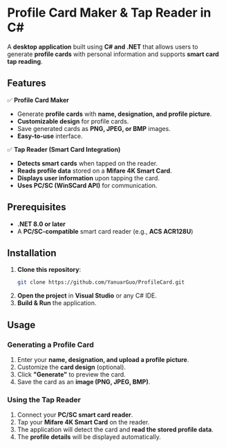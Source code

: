 ﻿# Profile Card Maker & Tap Reader in C#

A **desktop application** built using **C# and .NET** that allows users to generate **profile cards** with personal information and supports **smart card tap reading**.

## Features

✅ **Profile Card Maker**  
- Generate **profile cards** with **name, designation, and profile picture**.  
- **Customizable design** for profile cards.  
- Save generated cards as **PNG, JPEG, or BMP** images.  
- **Easy-to-use** interface.  

✅ **Tap Reader (Smart Card Integration)**  
- **Detects smart cards** when tapped on the reader.  
- **Reads profile data** stored on a **Mifare 4K Smart Card**.  
- **Displays user information** upon tapping the card.  
- **Uses PC/SC (WinSCard API)** for communication.  

## Prerequisites
- **.NET 8.0 or later**  
- A **PC/SC-compatible** smart card reader (e.g., **ACS ACR128U**)  

## Installation
1. **Clone this repository**:  
   ```sh
   git clone https://github.com/YanuarGuo/ProfileCard.git
   ```
2. **Open the project** in **Visual Studio** or any C# IDE.  
3. **Build & Run** the application.  

## Usage

### Generating a Profile Card
1. Enter your **name, designation, and upload a profile picture**.  
2. Customize the **card design** (optional).  
3. Click **"Generate"** to preview the card.  
4. Save the card as an **image (PNG, JPEG, BMP)**.  

### Using the Tap Reader
1. Connect your **PC/SC smart card reader**.  
2. Tap your **Mifare 4K Smart Card** on the reader.  
3. The application will detect the card and **read the stored profile data**.  
4. The **profile details** will be displayed automatically.

